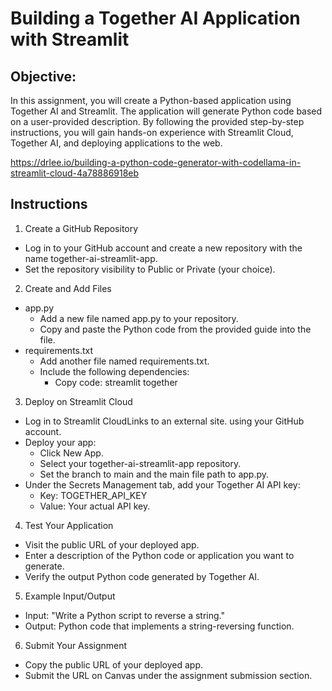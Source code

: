 # Building a Together AI Application with Streamlit


## Objective:
In this assignment, you will create a Python-based application using Together AI and Streamlit. The application will generate Python code based on a user-provided description. By following the provided step-by-step instructions, you will gain hands-on experience with Streamlit Cloud, Together AI, and deploying applications to the web.

https://drlee.io/building-a-python-code-generator-with-codellama-in-streamlit-cloud-4a78886918eb

## Instructions

1. Create a GitHub Repository
- Log in to your GitHub account and create a new repository with the name together-ai-streamlit-app.
- Set the repository visibility to Public or Private (your choice).


2. Create and Add Files   
- app.py
  - Add a new file named app.py to your repository.
  - Copy and paste the Python code from the provided guide into the file.
- requirements.txt
  - Add another file named requirements.txt.
  - Include the following dependencies:
      - Copy code: streamlit together

   
3. Deploy on Streamlit Cloud
- Log in to Streamlit CloudLinks to an external site. using your GitHub account.
- Deploy your app:
    - Click New App.
    - Select your together-ai-streamlit-app repository.
    - Set the branch to main and the main file path to app.py.
- Under the Secrets Management tab, add your Together AI API key:
    - Key: TOGETHER_API_KEY
    - Value: Your actual API key.


4. Test Your Application
- Visit the public URL of your deployed app.
- Enter a description of the Python code or application you want to generate.
- Verify the output Python code generated by Together AI.


5. Example Input/Output
- Input: "Write a Python script to reverse a string."
- Output: Python code that implements a string-reversing function.


6. Submit Your Assignment
- Copy the public URL of your deployed app.
- Submit the URL on Canvas under the assignment submission section.
